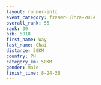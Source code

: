 ```yaml
---
layout: runner-info 
event_category: fraser-ultra-2019 
overall_rank: 55
rank: 39
bib: 5018
first_name: Way
last_name: Chai
distance: 50KM
country: PH
category_km: 50KM
gender: Male
finish_time: 8-24-38
---
```

